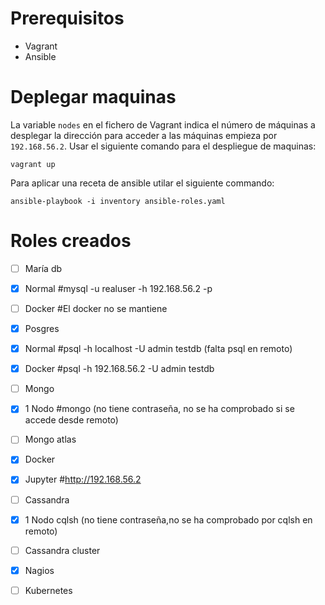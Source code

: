 # Prerequisitos
- Vagrant
- Ansible


# Deplegar maquinas

La variable `nodes` en el fichero de Vagrant indica el número de máquinas a desplegar
la dirección para acceder a las máquinas empieza por `192.168.56.2`.
Usar el siguiente comando para el despliegue de maquinas:

```
vagrant up
```

Para aplicar una receta de ansible utilar el siguiente commando:

```
ansible-playbook -i inventory ansible-roles.yaml
```


# Roles creados

- [ ]  María db
  - [x]  Normal                                 #mysql -u realuser -h 192.168.56.2  -p
  - [ ]  Docker                                 #El docker no se mantiene
- [x]  Posgres
  - [x]  Normal                                  #psql  -h localhost -U admin testdb (falta psql en remoto) 
  - [x]  Docker                                  #psql  -h 192.168.56.2 -U admin testdb
- [ ]  Mongo 
  - [x]  1 Nodo                                  #mongo (no tiene contraseña, no se ha comprobado si se accede desde remoto)          
  - [ ]  Mongo atlas
- [x]  Docker 
- [x]  Jupyter                                   #http://192.168.56.2

- [ ]  Cassandra
  - [x]  1 Nodo                                  cqlsh (no tiene contraseña,no se ha comprobado por cqlsh en remoto)
  - [ ]  Cassandra cluster

- [x]  Nagios
- [ ]  Kubernetes